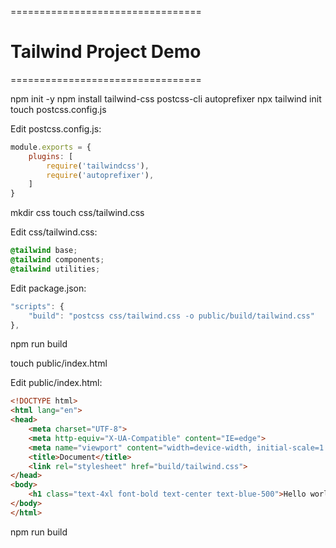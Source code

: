 =================================
# Tailwind Project Demo
=================================

npm init -y 
npm install tailwind-css postcss-cli autoprefixer
npx tailwind init
touch postcss.config.js

Edit postcss.config.js:
```javascript
module.exports = {
    plugins: [
        require('tailwindcss'),
        require('autoprefixer'),
    ]
}
```

mkdir css
touch css/tailwind.css

Edit css/tailwind.css:
```css
@tailwind base;
@tailwind components;
@tailwind utilities;
```

Edit package.json:
```javascript
"scripts": {
    "build": "postcss css/tailwind.css -o public/build/tailwind.css"
},
```

npm run build

touch public/index.html

Edit public/index.html:
```html
<!DOCTYPE html>
<html lang="en">
<head>
    <meta charset="UTF-8">
    <meta http-equiv="X-UA-Compatible" content="IE=edge">
    <meta name="viewport" content="width=device-width, initial-scale=1.0">
    <title>Document</title>
    <link rel="stylesheet" href="build/tailwind.css">
</head>
<body>
    <h1 class="text-4xl font-bold text-center text-blue-500">Hello world!</h1>
</body>
</html>
```

npm run build